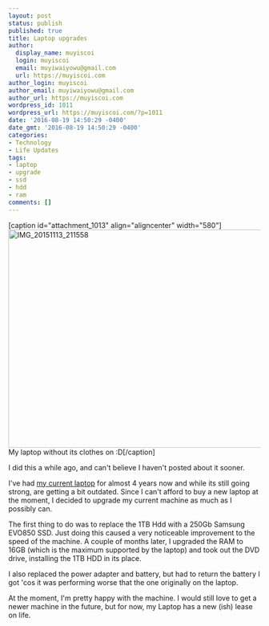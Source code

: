 ```yaml
---
layout: post
status: publish
published: true
title: Laptop upgrades
author:
  display_name: muyiscoi
  login: muyiscoi
  email: muyiwaiyowu@gmail.com
  url: https://muyiscoi.com
author_login: muyiscoi
author_email: muyiwaiyowu@gmail.com
author_url: https://muyiscoi.com
wordpress_id: 1011
wordpress_url: https://muyiscoi.com/?p=1011
date: '2016-08-19 14:50:29 -0400'
date_gmt: '2016-08-19 14:50:29 -0400'
categories:
- Technology
- Life Updates
tags:
- laptop
- upgrade
- ssd
- hdd
- ram
comments: []
---
```

<p>[caption id="attachment_1013" align="aligncenter" width="580"]<a href="https://muyiscoi.com/blog/wp-content/uploads/2016/08/IMG_20151113_211558.jpg"><img class="wp-image-1013 size-medium" src="https://muyiscoi.com/blog/wp-content/uploads/2016/08/IMG_20151113_211558-580x435.jpg" alt="IMG_20151113_211558" width="580" height="435" /></a> My laptop without its clothes on :D[/caption]</p>
<p>I did this a while ago, and can't believe I haven't posted about it sooner.</p>
<p>I've had <a href="https://muyiscoi.com/?p=386">my current laptop</a> for almost 4 years now and while its still going strong, are getting a bit outdated. Since I can't afford to buy a new laptop at the moment, I decided to upgrade my current machine as much as I possibly can.</p>
<p>The first thing to do was to replace the 1TB Hdd with a 250Gb Samsung EVO850 SSD. Just doing this caused a very noticeable improvement to the speed of the machine. A couple of months later, I upgraded the RAM to 16GB (which is the maximum supported by the laptop) and took out the DVD drive, installing the 1TB HDD in its place.</p>
<p>I also replaced the power adapter and battery, but had to return the battery I got 'cos it was performing worse that the one originally on the laptop.</p>
<p>At the moment, I'm pretty happy with the machine. I would still love to get a newer machine in the future, but for now, my Laptop has a new (ish) lease on life.</p>
